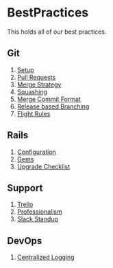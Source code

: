 BestPractices
=============

This holds all of our best practices.

## Git

1. [Setup](git/setup.md)
2. [Pull Requests](git/pull-requests.md)
3. [Merge Strategy](git/merge-strategy.md)
4. [Squashing](git/squashing.md)
5. [Merge Commit Format](git/merge-commit-format.md)
6. [Release based Branching](git/release-branching.md)
7. [Flight Rules](https://github.com/k88hudson/git-flight-rules)

## Rails

1. [Configuration](rails/configuration.md)
2. [Gems](rails/gems.md)
3. [Upgrade Checklist](rails/upgrade-checklist.md)

## Support

1. [Trello](support/using_trello_for_support.md)
1. [Professionalism](support/professionalism.md)
1. [Slack Standup](support/slack_standup.md)

## DevOps

1. [Centralized Logging](devops/centralized_logging.md)
